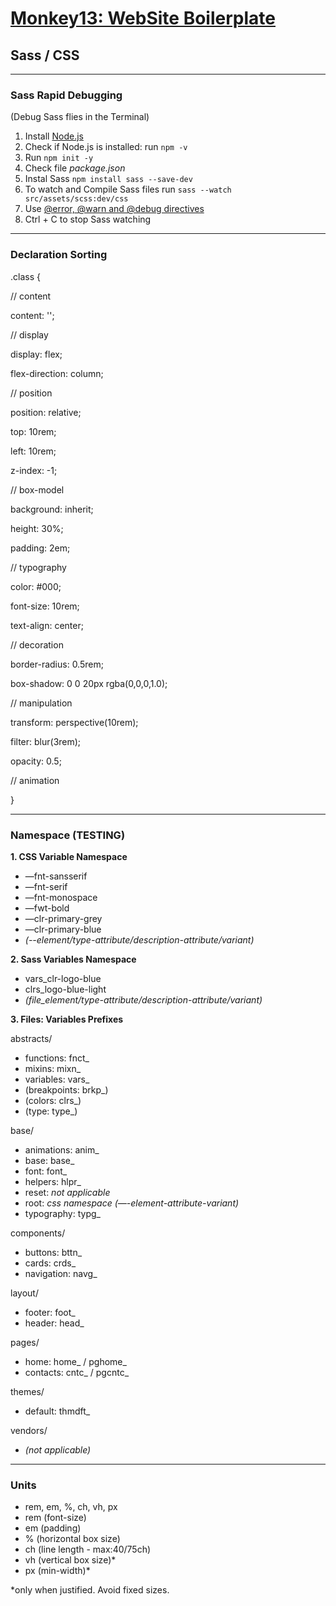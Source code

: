 # [Monkey13: WebSite Boilerplate](https://monkey13.studio)

## Sass / CSS

---

### Sass Rapid Debugging

(Debug Sass flies in the Terminal)

1. Install [Node.js](https://nodejs.org)
2. Check if Node.js is installed: run `npm -v`
3. Run `npm init -y`
4. Check file _package.json_
5. Instal Sass `npm install sass --save-dev`
6. To watch and Compile Sass files run `sass --watch src/assets/scss:dev/css`
7. Use [@error, @warn and @debug directives](https://www.sitepoint.com/using-sass-error-warn-and-debug-directives/)
8. Ctrl + C to stop Sass watching

---

### Declaration Sorting

.class {

// content

content: '';

// display

display: flex;

flex-direction: column;

// position

position: relative;

top: 10rem;

left: 10rem;

z-index: -1;

// box-model

background: inherit;

height: 30%;

padding: 2em;

// typography

color: #000;

font-size: 10rem;

text-align: center;

// decoration

border-radius: 0.5rem;

box-shadow: 0 0 20px rgba(0,0,0,1.0);

// manipulation

transform: perspective(10rem);

filter: blur(3rem);

opacity: 0.5;

// animation

}

---

### Namespace (TESTING)

**1. CSS Variable Namespace**

- —fnt-sansserif
- —fnt-serif
- —fnt-monospace
- —fwt-bold
- —clr-primary-grey
- —clr-primary-blue
- _(--element/type-attribute/description-attribute/variant)_

**2. Sass Variables Namespace**

- vars_clr-logo-blue
- clrs_logo-blue-light
- _(file_element/type-attribute/description-attribute/variant)_

**3. Files: Variables Prefixes**

abstracts/

- functions: fnct\_
- mixins: mixn\_
- variables: vars\_
- (breakpoints: brkp\_)
- (colors: clrs\_)
- (type: type\_)

base/

- animations: anim\_
- base: base\_
- font: font\_
- helpers: hlpr\_
- reset: _not applicable_
- root: _css namespace (—-element-attribute-variant)_
- typography: typg\_

components/

- buttons: bttn\_
- cards: crds\_
- navigation: navg\_

layout/

- footer: foot\_
- header: head\_

pages/

- home: home\_ / pghome\_
- contacts: cntc\_ / pgcntc\_

themes/

- default: thmdft\_

vendors/

- _(not applicable)_

---

### Units

- rem, em, %, ch, vh, px
- rem (font-size)
- em (padding)
- % (horizontal box size)
- ch (line length - max:40/75ch)
- vh (vertical box size)\*
- px (min-width)\*

\*only when justified. Avoid fixed sizes.
